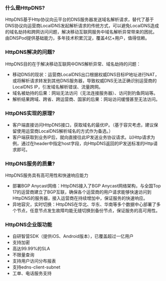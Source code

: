 ### 什么是HttpDNS?
HttpDNS基于Http协议向云平台的DNS服务器发送域名解析请求，替代了基于DNS协议向运营商LocalDNS发起解析请求的传统方式，可以避免LocalDNS造成的域名劫持和跨网访问问题，解决移动互联网服务中域名解析异常带来的困扰。
由DNSPod提供基础能力，多年技术积累沉淀，覆盖4亿+用户，值得信赖。

### HttpDNS解决的问题?
HttpDNS目的在于解决移动互联网中DNS解析异常、域名劫持的问题：
- 移动DNS的现状：运营商LocalDNS出口根据权威DNS目标IP地址进行NAT，或将解析请求转发到其他DNS服务器，导致权威DNS无法正确识别运营商的LocalDNS IP，引发域名解析错误、流量跨网。
- 域名被劫持的后果：网站无法访问（无法连接服务器）、访问到钓鱼网站等。
- 解析结果跨域、跨省、跨运营商、国家的后果：网站访问缓慢甚至无法访问。

### HttpDNS实现的原理?
- 客户端直接访问HttpDNS接口，获取域名的最优IP。（基于容灾考虑，建议保留使用运营商LocalDNS解析域名的方式作为备选。）
- 客户端获取到业务IP后，就向直接往此IP发送业务协议请求。以Http请求为例，通过在header中指定host字段，向HttpDNS返回的IP发送标准的Http请求即可。

### HttpDNS服务的质量?
HttpDNS服务具有高可用性和快速响应能力
- 部署BGP Anycast网络：HttpDNS接入了BGP Anycast网络架构，与全国Top 17的运营商建立了BGP互联，确保各个运营商的用户请求能够快速访问到HttpDNS的服务器，接入运营商在持续增加中，保证服务的快速响应。
- 异地容灾，实时切换：HttpDNS在华北、华东、华南等多个数据中心部署了多个节点，任意节点发生故障均能无缝切换到备份节点，保证服务的高可用性。

### HttpDNS企业版功能
- 自研智营SDK（提供iOS、Android版本），已覆盖超过一亿用户
- 支持加密
- 高达99.99%的SLA
- 不限量查询
- 支持用户访问分布报表
- 支持edns-client-subnet
- 工单、电话服务支持
